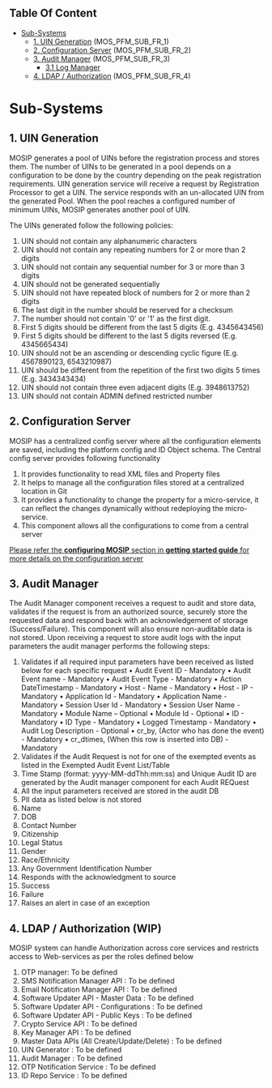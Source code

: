 ## Table Of Content
- [Sub-Systems](#sub-systems)
  * [1. UIN Generation](#1-uin-generation) (MOS_PFM_SUB_FR_1)
  * [2. Configuration Server](#2-configuration-server) (MOS_PFM_SUB_FR_2)
  * [3. Audit Manager](#3-audit-manager) (MOS_PFM_SUB_FR_3)
    * [3.1 Log Manager](#31-log-manager)
  * [4. LDAP / Authorization](#4-ldap--authorization) (MOS_PFM_SUB_FR_4)
# Sub-Systems
## 1. UIN Generation
MOSIP generates a pool of UINs before the registration process and stores them. 
The number of UINs to be generated in a pool depends on a configuration to be done by the country depending on the peak registration requirements. UIN generation service will receive a request by Registration Processor to get a UIN. The service responds with an un-allocated UIN from the generated Pool. 
When the pool reaches a configured number of minimum UINs, MOSIP generates another pool of UIN. 


The UINs generated follow the following policies:


1. UIN should not contain any alphanumeric characters
1. UIN should not contain any repeating numbers for 2 or more than 2 digits
1. UIN should not contain any sequential number for 3 or more than 3 digits
1. UIN should not be generated sequentially
1. UIN should not have repeated block of numbers for 2 or more than 2 digits
1. The last digit in the number should be reserved for a checksum
1. The number should not contain '0' or '1' as the first digit.
1. First 5 digits should be different from the last 5 digits (E.g. 4345643456)
1. First 5 digits should be different to the last 5 digits reversed (E.g. 4345665434)
1. UIN should not be an ascending or descending cyclic figure (E.g. 4567890123, 6543210987)
1. UIN should be different from the repetition of the first two digits 5 times (E.g. 3434343434)
1. UIN should not contain three even adjacent digits (E.g. 3948613752)
1. UIN should not contain ADMIN defined restricted number

## 2. Configuration Server

MOSIP has a centralized config server where all the configuration elements are saved, including the platform config and ID Object schema.
The Central config server provides following functionality
1.	It provides functionality to read XML files and Property files
2.	It helps to manage all the configuration files stored at a centralized location in Git
3.	It provides a functionality to change the property for a micro-service, it can reflect the changes dynamically without redeploying the micro-service.
4.	This component allows all the configurations to come from a central server

[Please refer the **configuring MOSIP** section in **getting started guide** for more details on the configuration server](https://github.com/mosip/mosip/wiki/Getting-Started#7-configuring-mosip-)

## 3. Audit Manager
The Audit Manager component receives a request to audit and store data, validates if the request is from an authorized source, securely store the requested data and respond back with an acknowledgement of storage (Success/Failure). This component will also ensure non-auditable data is not stored.
Upon receiving a request to store audit logs with the input parameters the audit manager performs the following steps:
1.	Validates if all required input parameters have been received as listed below for each specific request
•	Audit Event ID - Mandatory
•	Audit Event name - Mandatory
•	Audit Event Type - Mandatory
•	Action DateTimestamp - Mandatory
•	Host - Name - Mandatory
•	Host - IP - Mandatory
•	Application Id - Mandatory
•	Application Name - Mandatory
•	Session User Id - Mandatory
•	Session User Name - Mandatory
•	Module Name – Optional
•	Module Id - Optional
•	ID - Mandatory
•	ID Type - Mandatory
•	Logged Timestamp - Mandatory
•	Audit Log Description - Optional
•	cr_by, (Actor who has done the event) - Mandatory
•	cr_dtimes, (When this row is inserted into DB) - Mandatory
1.	Validates if the Audit Request is not for one of the exempted events as listed in the Exempted Audit Event List/Table
2.	Time Stamp (format: yyyy-MM-ddThh:mm:ss) and Unique Audit ID are generated by the Audit manager component for each Audit REQuest
3.	All the input parameters received are stored in the audit DB
4.	PII data as listed below is not stored
1.	Name
2.	DOB
3.	Contact Number
4.	Citizenship
5.	Legal Status
6.	Gender
7.	Race/Ethnicity
8.	Any Government Identification Number
5.	Responds with the acknowledgment to source
1.	Success
2.	Failure
6.	Raises an alert in case of an exception 

## 4. LDAP / Authorization (WIP)
MOSIP system can handle Authorization across core services and restricts access to Web-services as per the roles defined below

1. OTP manager: To be defined
1. SMS Notification Manager API : To be defined
1. Email Notification Manager API : To be defined
1. Software Updater API - Master Data : To be defined
1. Software Updater API - Configurations : To be defined
1. Software Updater API - Public Keys : To be defined
1. Crypto Service API : To be defined
1. Key Manager API : To be defined
1. Master Data APIs (All Create/Update/Delete) : To be defined
1. UIN Generator : To be defined
1. Audit Manager : To be defined
1. OTP Notification Service : To be defined
1. ID Repo Service : To be defined
